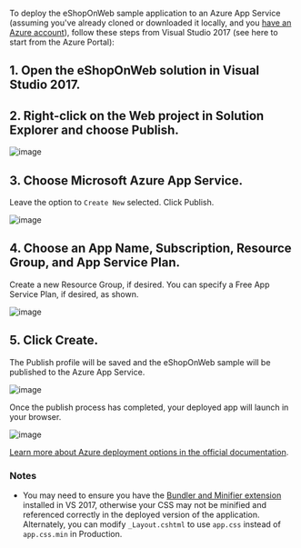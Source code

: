 To deploy the eShopOnWeb sample application to an Azure App Service (assuming you've already cloned or downloaded it locally, and you [have an Azure account](https://azure.microsoft.com/en-us/free/)), follow these steps from Visual Studio 2017 (see here to start from the Azure Portal):

## 1. Open the eShopOnWeb solution in Visual Studio 2017.

## 2. Right-click on the Web project in Solution Explorer and choose Publish.

![image](https://user-images.githubusercontent.com/782127/29099490-bd993a7c-7c73-11e7-8197-f0b2b49692ca.png)

## 3. Choose Microsoft Azure App Service.
Leave the option to `Create New` selected. Click Publish.

![image](https://user-images.githubusercontent.com/782127/29099518-e2ac1258-7c73-11e7-898a-a953a13f98bb.png)

## 4. Choose an App Name, Subscription, Resource Group, and App Service Plan. 
Create a new Resource Group, if desired. You can specify a Free App Service Plan, if desired, as shown.

![image](https://user-images.githubusercontent.com/782127/29099600-5c4876e2-7c74-11e7-9174-5ce83a079d6e.png)

## 5. Click Create.
The Publish profile will be saved and the eShopOnWeb sample will be published to the Azure App Service.

![image](https://user-images.githubusercontent.com/782127/29100222-4fcef162-7c78-11e7-9c3b-a2513327b83b.png)

Once the publish process has completed, your deployed app will launch in your browser.

![image](https://user-images.githubusercontent.com/782127/29151354-ae44c5c4-7d4e-11e7-9ea7-7db1ddc08994.png)

[Learn more about Azure deployment options in the official documentation](https://docs.microsoft.com/en-us/azure/app-service-web/web-sites-deploy).

### Notes

- You may need to ensure you have the [Bundler and Minifier extension](https://docs.microsoft.com/en-us/aspnet/core/client-side/bundling-and-minification) installed in VS 2017, otherwise your CSS may not be minified and referenced correctly in the deployed version of the application. Alternately, you can modify `_Layout.cshtml` to use `app.css` instead of `app.css.min` in Production.
